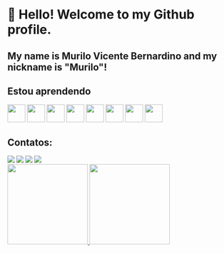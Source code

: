 # 👋 Hello! Welcome to my Github profile.
## My name is Murilo Vicente Bernardino and my nickname is "Murilo"!

## Estou aprendendo

<img loading="lazy" src="https://cdn.jsdelivr.net/gh/devicons/devicon@latest/icons/javascript/javascript-original.svg" width="40" height="40"/> <img loading="lazy" src="https://cdn.jsdelivr.net/gh/devicons/devicon@latest/icons/javascript/javascript-original.svg" width="40" height="40"/>
<img loading="lazy" src="https://cdn.jsdelivr.net/gh/devicons/devicon@latest/icons/dotnetcore/dotnetcore-original.svg" width="40" height="40"/> <img loading="lazy" src="https://cdn.jsdelivr.net/gh/devicons/devicon@latest/icons/dotnetcore/dotnetcore-original.svg" width="40" height="40"/>
<img loading="lazy" src="https://cdn.jsdelivr.net/gh/devicons/devicon@latest/icons/csharp/csharp-original.svg" width="40" height="40"/> <img loading="lazy" src="https://cdn.jsdelivr.net/gh/devicons/devicon@latest/icons/csharp/csharp-original.svg" width="40" height="40"/>
<img loading="lazy" src="https://cdn.jsdelivr.net/gh/devicons/devicon@latest/icons/github/github-original-wordmark.svg" width="40" height="40"/> <img loading="lazy" src="https://cdn.jsdelivr.net/gh/devicons/devicon@latest/icons/github/github-original-wordmark.svg" width="40" height="40"/>

## Contatos:

<div>
<a href="[https://instagram.com/seu-usuário-instagram-aqui](https://www.instagram.com/murilo_bernardino/)" target="_blank"><img loading="lazy" src="https://img.shields.io/badge/-Instagram-%23E4405F?style=for-the-badge&logo=instagram&logoColor=white" target="_blank"></a>
<a href="https://www.twitch.tv/seu-usuário-aqui" target="_blank"><img loading="lazy" src="https://img.shields.io/badge/Twitch-9146FF?style=for-the-badge&logo=twitch&logoColor=white" target="_blank"></a>
<a href = "mailto:murilovbernardino@icloud.com"><img loading="lazy" src="https://img.shields.io/badge/Outlook-3D85C6?style=for-the-badge&logo=outlook&logoColor=white" target="_blank"></a>
<a href="[https://www.linkedin.com/in/seu-usuário-linkedln-aqui](https://www.linkedin.com/in/murilo-vicente-bernardino-8b99ab156/)" target="_blank"><img loading="lazy" src="https://img.shields.io/badge/-LinkedIn-%230077B5?style=for-the-badge&logo=linkedin&logoColor=white" target="_blank"></a>   
</div>

<div>
<a href="https://github.com/seu-usuário-aqui">
<img loading="lazy" height="180em" src="https://github-readme-stats.vercel.app/api/top-langs/?murilobernardino&layout=compact&langs_count=7&theme=dracula"/>
<img loading="lazy" height="180em" src="https://github-readme-stats.vercel.app/api?murilobernardino&show_icons=true&theme=dracula&include_all_commits=true&count_private=true"/>
</div>
         
